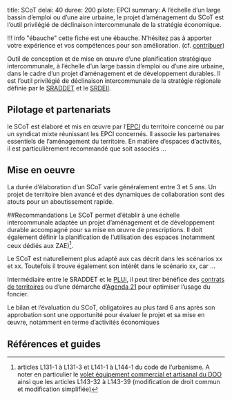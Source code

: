 title: SCoT
delai: 40
duree: 200
pilote: EPCI
summary: A l’échelle d’un large bassin d’emploi ou d’une aire urbaine, le projet d’aménagement du SCoT est l’outil privilégié de déclinaison intercommunale de la stratégie économique.

!!! info "ébauche"
    cette fiche est une ébauche. N'hésitez pas à apporter votre expérience et vos compétences pour son amélioration. (cf. [contribuer](../../a_propos/contribuer.md))

Outil de conception et de mise en œuvre d’une planification stratégique intercommunale, à l’échelle d’un large bassin d’emploi ou d’une aire urbaine, dans le cadre d’un projet d’aménagement et de développement durables. Il est l’outil privilégié de déclinaison intercommunale de la stratégie régionale définie par le [SRADDET](./SRADDET) et le [SRDEII](./SRDEII).

## Pilotage et partenariats
le SCoT est élaboré et mis en œuvre par l’[EPCI](./EPCI) du territoire concerné ou par un syndicat mixte réunissant les EPCI concernés. Il associe les partenaires essentiels de l’aménagement du territoire. En matière d’espaces d’activités, il est particulièrement recommandé que soit associés …

## Mise en oeuvre
La durée d’élaboration d’un SCoT varie généralement entre 3 et 5 ans. Un projet de territoire bien avancé et des dynamiques de collaboration sont des atouts pour un aboutissement rapide.

##Recommandations
Le SCoT permet d’établir à une échelle intercommunale adaptée un projet d’aménagement et de développement durable accompagné pour sa mise en œuvre de prescriptions. Il doit également définir la planification de l’utilisation des espaces (notamment ceux dédiés aux ZAE)[^cu].

Le SCoT est naturellement plus adapté aux cas décrit dans les scénarios xx et xx. Toutefois il trouve également son intérêt dans le scénario xx, car …

Intermédiaire entre le SRADDET et le [PLUi](../planification/PLUi.md), il peut tirer bénéfice des [contrats de territoires](../projets_contrats/contrats_de_territoires.md) ou d’une démarche d’[Agenda 21](../projets_contrats/agenda_21.md) pour optimiser l’usage du foncier.

Le bilan et l’évaluation du SCoT, obligatoires au plus tard 6 ans après son approbation sont une opportunité pour évaluer le projet et sa mise en œuvre, notamment en terme d’activités économiques

## Références et guides

[^cu]: articles L131-1 à L131-3 et L141-1 à L144-1 du code de l’urbanisme. A noter en particulier le [volet équipement commercial et artisanal du DOO](./SCoT/DOO_volet_equipement_commercial_artisanal.md) ainsi que les articles L143-32 à L143-39 (modification de droit commun et modification simplifiée)
